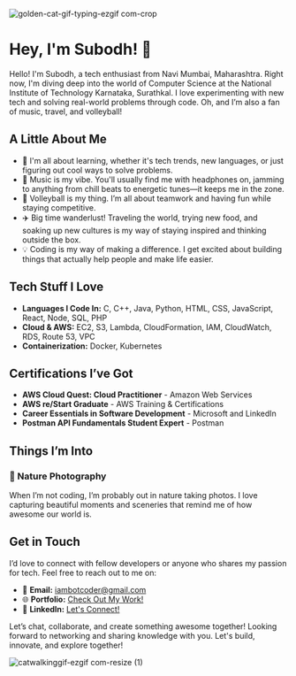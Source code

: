 


![golden-cat-gif-typing-ezgif com-crop](https://github.com/user-attachments/assets/72f9701f-6f7d-4226-a23f-246bab3ae201)

# Hey, I'm Subodh! 🌟

Hello! I'm Subodh, a tech enthusiast from Navi Mumbai, Maharashtra. Right now, I'm diving deep into the world of Computer Science at the National Institute of Technology Karnataka, Surathkal. I love experimenting with new tech and solving real-world problems through code. Oh, and I’m also a fan of music, travel, and volleyball!

## A Little About Me

- 🌱 I'm all about learning, whether it's tech trends, new languages, or just figuring out cool ways to solve problems.
- 🎵 Music is my vibe. You'll usually find me with headphones on, jamming to anything from chill beats to energetic tunes—it keeps me in the zone.
- 🏐 Volleyball is my thing. I’m all about teamwork and having fun while staying competitive.
- ✈️ Big time wanderlust! Traveling the world, trying new food, and soaking up new cultures is my way of staying inspired and thinking outside the box.
- 💡 Coding is my way of making a difference. I get excited about building things that actually help people and make life easier.

## Tech Stuff I Love

- **Languages I Code In:** C, C++, Java, Python, HTML, CSS, JavaScript, React, Node, SQL, PHP
- **Cloud & AWS:** EC2, S3, Lambda, CloudFormation, IAM, CloudWatch, RDS, Route 53, VPC
- **Containerization:** Docker, Kubernetes

## Certifications I’ve Got

- **AWS Cloud Quest: Cloud Practitioner** - Amazon Web Services
- **AWS re/Start Graduate** - AWS Training & Certifications
- **Career Essentials in Software Development** - Microsoft and LinkedIn
- **Postman API Fundamentals Student Expert** - Postman

## Things I’m Into

### 📸 Nature Photography
When I’m not coding, I’m probably out in nature taking photos. I love capturing beautiful moments and sceneries that remind me of how awesome our world is.

## Get in Touch

I’d love to connect with fellow developers or anyone who shares my passion for tech. Feel free to reach out to me on:

- 📧 **Email:** [iambotcoder@gmail.com](mailto:iambotcoder@gmail.com)
- 🌐 **Portfolio:** [Check Out My Work!](https://iambotcoder.github.io/Subodh-portfolio/)
- 🔗 **LinkedIn:** [Let's Connect!](https://www.linkedin.com/in/subodhsonawane)

Let’s chat, collaborate, and create something awesome together!
Looking forward to networking and sharing knowledge with you. Let's build, innovate, and explore together!


![catwalkinggif-ezgif com-resize (1)](https://github.com/user-attachments/assets/753c5525-ed32-46ca-8226-added99aa2e5)
